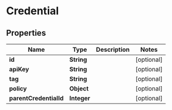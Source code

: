 
# Credential

## Properties
Name | Type | Description | Notes
------------ | ------------- | ------------- | -------------
**id** | **String** |  |  [optional]
**apiKey** | **String** |  |  [optional]
**tag** | **String** |  |  [optional]
**policy** | **Object** |  |  [optional]
**parentCredentialId** | **Integer** |  |  [optional]




